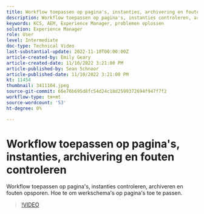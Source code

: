 ```yaml
---
title: Workflow toepassen op pagina's, instanties, archivering en fouten controleren
description: Workflow toepassen op pagina's, instanties controleren, archiveren en fouten opsporen. Hoe te om werkschema's op pagina's toe te passen.
keywords: KCS, AEM, Experience Manager, problemen oplossen
solution: Experience Manager
role: User
level: Intermediate
doc-type: Technical Video
last-substantial-update: 2022-11-10T00:00:00Z
article-created-by: Emily Geary
article-created-date: 11/10/2022 3:21:00 PM
article-published-by: Sean Schnoor
article-published-date: 11/10/2022 3:21:00 PM
kt: 11454
thumbnail: 3411104.jpeg
source-git-commit: 66e76b695d8fc54d24c18d2599372694f947f7f2
workflow-type: tm+mt
source-wordcount: '53'
ht-degree: 0%

---
```



# Workflow toepassen op pagina&#39;s, instanties, archivering en fouten controleren

Workflow toepassen op pagina&#39;s, instanties controleren, archiveren en fouten opsporen. Hoe te om werkschema&#39;s op pagina&#39;s toe te passen.

>[!VIDEO](https://video.tv.adobe.com/v/3411104/?quality=12&learn=on)
